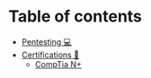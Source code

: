 # Table of contents

* [Pentesting 💻](README.md)
* [Certifications 📜](certifications/README.md)
  * [CompTia N+](certifications/comptia-n+.md)

